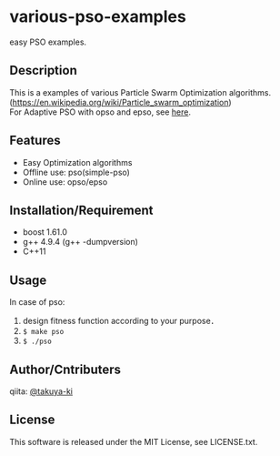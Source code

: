 # various-pso-examples

easy PSO examples.

## Description

This is a examples of various Particle Swarm Optimization algorithms.
(https://en.wikipedia.org/wiki/Particle_swarm_optimization)  
For Adaptive PSO with opso and epso, see [here](http://lab.cntl.kyutech.ac.jp/~nishida/paper/2011/131_1642.pdf).


## Features

- Easy Optimization algorithms
- Offline use: pso(simple-pso)
- Online use: opso/epso

## Installation/Requirement

- boost 1.61.0
- g++ 4.9.4 (g++ -dumpversion)
- C++11

## Usage

In case of pso:  
1. design fitness function according to your purpose．  
2. `$ make pso`  
3. `$ ./pso`  

## Author/Cntributers

qiita: [@takuya-ki](http://qiita.com/takuya-ki)

## License

This software is released under the MIT License, see LICENSE.txt.
